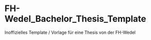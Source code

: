# FH-Wedel_Bachelor_Thesis_Template
Inoffizielles Template / Vorlage für eine Thesis von der FH-Wedel
